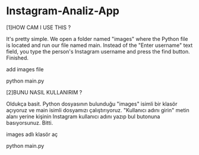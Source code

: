# Instagram-Analiz-App

[1]HOW CAM I USE THIS ?

It's pretty simple. We open a folder named "images" where the Python file is located and run our file named main. Instead of the "Enter username" text field, you type the person's Instagram username and press the find button. Finished.

add images file

python main.py

[2]BUNU NASIL KULLANIRIM ?

Oldukça basit. Python dosyasının bulunduğu "images" isimli bir klasör açıyoruz ve main isimli dosyamızı çalıştırıyoruz. "Kullanıcı adını girin" metin alanı yerine kişinin Instagram kullanıcı adını yazıp bul butonuna basıyorsunuz. Bitti.

images adlı klasör aç

python main.py
